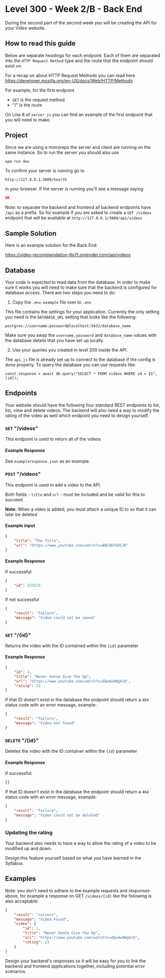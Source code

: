 # Level 300 - Week 2/B - Back End

During the second part of the second week you will be creating the API for your Video website.

## How to read this guide

Below are separate headings for each endpoint. Each of them are separated into the `HTTP Request Method` type and the route that the endpoint should exist on.

For a recap on about HTTP Request Methods you can read here
https://developer.mozilla.org/en-US/docs/Web/HTTP/Methods

For example, for the first endpoint

- `GET` is the request method
- "/" is the route

On Line 8 of `server.js` you can find an example of the first endpoint that you will need to make.

## Project

Since we are using a monorepo the server and client are running on the same instance. So to run the server you should also use

```sh
npm run dev
```

To confirm your server is running go to

```url
http://127.0.0.1:3000/health
```

in your browser. If the server is running you'll see a message saying

```json
OK
```

Note: to separate the backend and frontend all backend endpoints have `/api` as a prefix. So for example if you are asked to create a `GET /videos` endpoint that will be available at `http://127.0.0.1/3000/api/videos`

## Sample Solution

Here is an example solution for the Back End:

https://video-recommendation-6o7t.onrender.com/api/videos

## Database

Your code is expected to read data from the database. In order to make sure it works you will need to make sure that the backend is configured for database access.
There are two steps you need to do:

1. Copy the `.env.example` file over to `.env`

This file contains the settings for your application. Currently the only setting you need is the `DATABASE_URL` setting that looks like the following:

```
postgres://username:password@localhost:5432/database_name
```

Make sure you swap the `username`, `password` and `database_name` values with the database details that you have set up locally.

2. Use your queries you created in level 200 inside the API.

The `api.js` file is already set up to connect to the database if the config is done properly. To query the database you can use requests like:

```
const response = await db.query("SELECT * FROM videos WHERE id = $1",[id]);
```

## Endpoints

Your website should have the following four standard REST endpoints to list, list, view and delete videos. The backend will also need a way to modify the rating of the video as well which endpoint you need to design yourself.

### `GET` "/videos"

This endpoint is used to return all of the videos

#### Example Response

See `exampleresponse.json` as an example.

### `POST` "/videos"

This endpoint is used to add a video to the API.

Both fields - `title` and `url` - must be included and be valid for this to succeed.

**Note:** When a video is added, you must attach a unique ID to so that it can later be deleted

#### Example input

```json
{
	"title": "The Title",
	"url": "https://www.youtube.com/watch?v=ABCDEFGHIJK"
}
```

#### Example Response

If successful:

```json
{
	"id": 523523
}
```

If not successful

```json
{
	"result": "failure",
	"message": "Video could not be saved"
}
```

### `GET` "/{id}"

Returns the video with the ID contained within the `{id}` parameter

#### Example Response

```json
{
	"id": 1,
	"title": "Never Gonna Give You Up",
	"url": "https://www.youtube.com/watch?v=dQw4w9WgXcQ",
	"rating": 23
}
```

If that ID doesn't exist in the database the endpoint should return a `404` status code with an error message, example:

```json
{
	"result": "failure",
	"message": "Video not found"
}
```

### `DELETE` "/{id}"

Deletes the video with the ID container within the `{id}` parameter

#### Example Response

If successful:

```json
{}
```

If that ID doesn't exist in the database the endpoint should return a `404` status code with an error message, example:

```json
{
	"result": "failure",
	"message": "Video could not be deleted"
}
```

### Updating the rating

Your backend also needs to have a way to allow the rating of a video to be modified up and down.

Design this feature yourself based on what you have learned in the Syllabus.

## Examples

Note: you don't need to adhere to the example requests and responses above, for example a response on GET `/videos/{id}` like the following is also acceptable:

```json
{
	"result": "success",
	"message": "Video Found",
	"video": {
		"id": 1,
		"title": "Never Gonna Give You Up",
		"url": "https://www.youtube.com/watch?v=dQw4w9WgXcQ",
		"rating": 23
	}
}
```

Design your backend's responses so it will be easy for you to link the backend and frontend applications together, including potential error scenarios.
